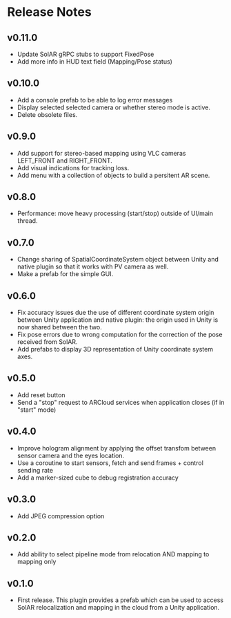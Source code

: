 # Release Notes
## v0.11.0
* Update SolAR gRPC stubs to support FixedPose
* Add more info in HUD text field (Mapping/Pose status)

## v0.10.0
* Add a console prefab to be able to log error messages
* Display selected selected camera or whether stereo mode is active.
* Delete obsolete files.

## v0.9.0
* Add support for stereo-based mapping using VLC cameras LEFT_FRONT and RIGHT_FRONT.
* Add visual indications for tracking loss.
* Add menu with a collection of objects to build a persitent AR scene.

## v0.8.0
* Performance: move heavy processing (start/stop) outside of UI/main thread.

## v0.7.0
* Change sharing of SpatialCoordinateSystem object between Unity and native plugin so that it works with PV camera as well.
* Make a prefab for the simple GUI.

## v0.6.0
* Fix accuracy issues due the use of different coordinate system origin between Unity application and native plugin: the origin used in Unity is now shared between the two.
* Fix pose errors due to wrong computation for the correction of the pose received from SolAR.
* Add prefabs to display 3D representation of Unity coordinate system axes.

## v0.5.0
* Add reset button
* Send a "stop" request to ARCloud services when application closes (if in "start" mode)

## v0.4.0
* Improve hologram alignment by applying the offset transfom between sensor camera and the eyes location.
* Use a coroutine to start sensors, fetch and send frames + control sending rate
* Add a marker-sized cube to debug registration accuracy

## v0.3.0
* Add JPEG compression option

## v0.2.0
* Add ability to select pipeline mode from relocation AND mapping to mapping only

## v0.1.0
* First release. This plugin provides a prefab which can be used to access SolAR relocalization and mapping in the cloud from a Unity application. 